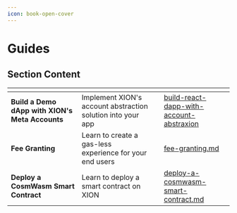 ```yaml
---
icon: book-open-cover
---
```


# Guides

## Section Content

<table data-view="cards"><thead><tr><th></th><th></th><th></th><th data-hidden data-card-target data-type="content-ref"></th></tr></thead><tbody><tr><td><strong>Build a Demo dApp with XION's Meta Accounts</strong></td><td>Implement XION's account abstraction solution into your app</td><td></td><td><a href="build-react-dapp-with-account-abstraxion/">build-react-dapp-with-account-abstraxion</a></td></tr><tr><td><strong>Fee Granting</strong></td><td>Learn to create a gas-less experience for your end users</td><td></td><td><a href="fee-granting.md">fee-granting.md</a></td></tr><tr><td><strong>Deploy a CosmWasm Smart Contract</strong></td><td>Learn to deploy a smart contract on XION</td><td></td><td><a href="get-started-guide/deploy-a-cosmwasm-smart-contract.md">deploy-a-cosmwasm-smart-contract.md</a></td></tr></tbody></table>

